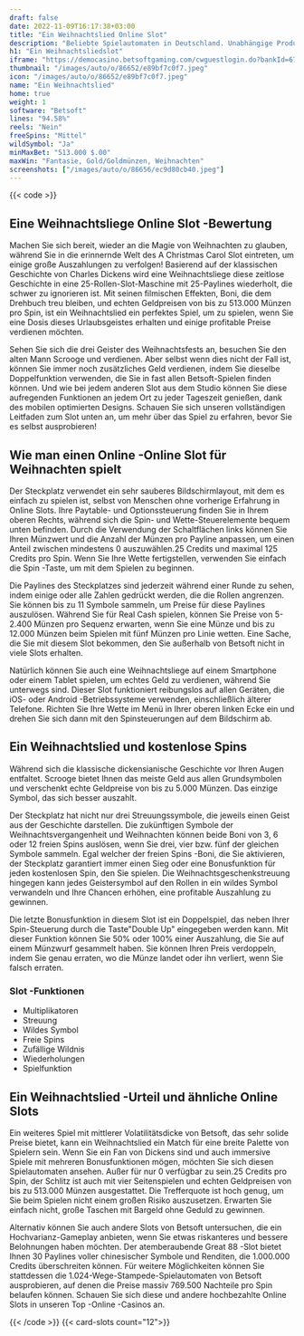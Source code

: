 ```yaml
---
draft: false
date: 2022-11-09T16:17:38+03:00
title: "Ein Weihnachtslied Online Slot"
description: "Beliebte Spielautomaten in Deutschland. Unabhängige Produktbewertungen und exklusive Anmeldeangebote. Jetzt spielen!"
h1: "Ein Weihnachtsliedslot"
iframe: "https://democasino.betsoftgaming.com/cwguestlogin.do?bankId=675&CDN=AUTO&gameId=619"
thumbnail: "/images/auto/o/86652/e89bf7c0f7.jpeg"
icon: "/images/auto/o/86652/e89bf7c0f7.jpeg"
name: "Ein Weihnachtslied"
home: true
weight: 1
software: "Betsoft"
lines: "94.58%"
reels: "Nein"
freeSpins: "Mittel"
wildSymbol: "Ja"
minMaxBet: "513.000 $.00"
maxWin: "Fantasie, Gold/Goldmünzen, Weihnachten"
screenshots: ["/images/auto/o/86656/ec9d80cb40.jpeg"]
---
```


{{< code >}}<h2>Eine Weihnachtsliege Online Slot -Bewertung</h2><p>Machen Sie sich bereit, wieder an die Magie von Weihnachten zu glauben, während Sie in die erinnernde Welt des A Christmas Carol Slot eintreten, um einige große Auszahlungen zu verfolgen! Basierend auf der klassischen Geschichte von Charles Dickens wird eine Weihnachtsliege diese zeitlose Geschichte in eine 25-Rollen-Slot-Maschine mit 25-Paylines wiederholt, die schwer zu ignorieren ist. Mit seinen filmischen Effekten, Boni, die dem Drehbuch treu bleiben, und echten Geldpreisen von bis zu 513.000 Münzen pro Spin, ist ein Weihnachtslied ein perfektes Spiel, um zu spielen, wenn Sie eine Dosis dieses Urlaubsgeistes erhalten und einige profitable Preise verdienen möchten.</p><p>Sehen Sie sich die drei Geister des Weihnachtsfests an, besuchen Sie den alten Mann Scrooge und verdienen. Aber selbst wenn dies nicht der Fall ist, können Sie immer noch zusätzliches Geld verdienen, indem Sie dieselbe Doppelfunktion verwenden, die Sie in fast allen Betsoft-Spielen finden können. Und wie bei jedem anderen Slot aus dem Studio können Sie diese aufregenden Funktionen an jedem Ort zu jeder Tageszeit genießen, dank des mobilen optimierten Designs. Schauen Sie sich unseren vollständigen Leitfaden zum Slot unten an, um mehr über das Spiel zu erfahren, bevor Sie es selbst ausprobieren!</p><h2>Wie man einen Online -Online Slot für Weihnachten spielt</h2><p>Der Steckplatz verwendet ein sehr sauberes Bildschirmlayout, mit dem es einfach zu spielen ist, selbst von Menschen ohne vorherige Erfahrung in Online Slots. Ihre Paytable- und Optionssteuerung finden Sie in Ihrem oberen Rechts, während sich die Spin- und Wette-Steuerelemente bequem unten befinden. Durch die Verwendung der Schaltflächen links können Sie Ihren Münzwert und die Anzahl der Münzen pro Payline anpassen, um einen Anteil zwischen mindestens 0 auszuwählen.25 Credits und maximal 125 Credits pro Spin. Wenn Sie Ihre Wette fertigstellen, verwenden Sie einfach die Spin -Taste, um mit dem Spielen zu beginnen.</p><p>Die Paylines des Steckplatzes sind jederzeit während einer Runde zu sehen, indem einige oder alle Zahlen gedrückt werden, die die Rollen angrenzen. Sie können bis zu 11 Symbole sammeln, um Preise für diese Paylines auszulösen. Während Sie für Real Cash spielen, können Sie Preise von 5-2.400 Münzen pro Sequenz erwarten, wenn Sie eine Münze und bis zu 12.000 Münzen beim Spielen mit fünf Münzen pro Linie wetten. Eine Sache, die Sie mit diesem Slot bekommen, den Sie außerhalb von Betsoft nicht in viele Slots erhalten.</p><p>Natürlich können Sie auch eine Weihnachtsliege auf einem Smartphone oder einem Tablet spielen, um echtes Geld zu verdienen, während Sie unterwegs sind. Dieser Slot funktioniert reibungslos auf allen Geräten, die iOS- oder Android -Betriebssysteme verwenden, einschließlich älterer Telefone. Richten Sie Ihre Wette im Menü in Ihrer oberen linken Ecke ein und drehen Sie sich dann mit den Spinsteuerungen auf dem Bildschirm ab.</p><h2>Ein Weihnachtslied und kostenlose Spins</h2><p>Während sich die klassische dickensianische Geschichte vor Ihren Augen entfaltet. Scrooge bietet Ihnen das meiste Geld aus allen Grundsymbolen und verschenkt echte Geldpreise von bis zu 5.000 Münzen. Das einzige Symbol, das sich besser auszahlt.</p><p>Der Steckplatz hat nicht nur drei Streuungssymbole, die jeweils einen Geist aus der Geschichte darstellen. Die zukünftigen Symbole der Weihnachtsvergangenheit und Weihnachten können beide Boni von 3, 6 oder 12 freien Spins auslösen, wenn Sie drei, vier bzw. fünf der gleichen Symbole sammeln. Egal welcher der freien Spins -Boni, die Sie aktivieren, der Steckplatz garantiert immer einen Sieg oder eine Bonusfunktion für jeden kostenlosen Spin, den Sie spielen. Die Weihnachtsgeschenkstreuung hingegen kann jedes Geistersymbol auf den Rollen in ein wildes Symbol verwandeln und Ihre Chancen erhöhen, eine profitable Auszahlung zu gewinnen.</p><p>Die letzte Bonusfunktion in diesem Slot ist ein Doppelspiel, das neben Ihrer Spin-Steuerung durch die Taste"Double Up" eingegeben werden kann. Mit dieser Funktion können Sie 50% oder 100% einer Auszahlung, die Sie auf einem Münzwurf gesammelt haben. Sie können Ihren Preis verdoppeln, indem Sie genau erraten, wo die Münze landet oder ihn verliert, wenn Sie falsch erraten.</p><h3>
Slot -Funktionen</h3><ul>
<li></span>
Multiplikatoren</li>
<li></span>
Streuung</li>
<li></span>
Wildes Symbol</li>
<li></span>
Freie Spins</li>
<li></span>
Zufällige Wildnis</li>
<li></span>
Wiederholungen</li>
<li></span>
Spielfunktion</li></ul><h2>Ein Weihnachtslied -Urteil und ähnliche Online Slots</h2><p>Ein weiteres Spiel mit mittlerer Volatilitätsdicke von Betsoft, das sehr solide Preise bietet, kann ein Weihnachtslied ein Match für eine breite Palette von Spielern sein. Wenn Sie ein Fan von Dickens sind und auch immersive Spiele mit mehreren Bonusfunktionen mögen, möchten Sie sich diesen Spielautomaten ansehen. Außer für nur 0 verfügbar zu sein.25 Credits pro Spin, der Schlitz ist auch mit vier Seitenspielen und echten Geldpreisen von bis zu 513.000 Münzen ausgestattet. Die Trefferquote ist hoch genug, um Sie beim Spielen nicht einem großen Risiko auszusetzen. Erwarten Sie einfach nicht, große Taschen mit Bargeld ohne Geduld zu gewinnen.</p><p>Alternativ können Sie auch andere Slots von Betsoft untersuchen, die ein Hochvarianz-Gameplay anbieten, wenn Sie etwas riskanteres und bessere Belohnungen haben möchten. Der atemberaubende Great 88 -Slot bietet Ihnen 30 Paylines voller chinesischer Symbole und Renditen, die 1.000.000 Credits überschreiten können. Für weitere Möglichkeiten können Sie stattdessen die 1.024-Wege-Stampede-Spielautomaten von Betsoft ausprobieren, auf denen die Preise massiv 769.500 Nachteile pro Spin belaufen können. Schauen Sie sich diese und andere hochbezahlte Online Slots in unseren Top -Online -Casinos an.</p>{{< /code >}}
{{< card-slots count="12">}}